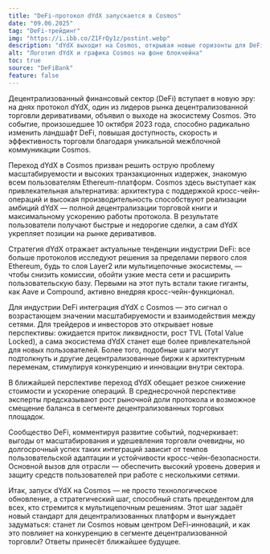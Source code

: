 ```yaml
---
title: "DeFi-протокол dYdX запускается в Cosmos"
date: "09.06.2025"
tag: "DeFi-трейдинг"
img: "https://i.ibb.co/Z1FrQy1z/postint.webp"
description: "dYdX выходит на Cosmos, открывая новые горизонты для DeFi-торговли"
alt: "Логотип dYdX и графика Cosmos на фоне блокчейна"
toc: true
source: "DeFiBank"
feature: false
---
```


Децентрализованный финансовый сектор (DeFi) вступает в новую эру: на днях протокол dYdX, один из лидеров рынка децентрализованной торговли деривативами, объявил о выходе на экосистему Cosmos. Это событие, произошедшее 10 октября 2023 года, способно радикально изменить ландшафт DeFi, повышая доступность, скорость и эффективность торговли благодаря уникальной межблочной коммуникации Cosmos.

Переход dYdX в Cosmos призван решить острую проблему масштабируемости и высоких транзакционных издержек, знакомую всем пользователям Ethereum-платформ. Cosmos здесь выступает как привлекательная альтернатива: архитектура с поддержкой кросс-чейн-операций и высокая производительность способствуют реализации амбиций dYdX — полной децентрализации торговой книги и максимальному ускорению работы протокола. В результате пользователи получают быстрые и недорогие сделки, а сам dYdX укрепляет позиции на рынке деривативов.

Стратегия dYdX отражает актуальные тенденции индустрии DeFi: все больше протоколов исследуют решения за пределами первого слоя Ethereum, будь то слоя Layer2 или мультицепочные экосистемы, — чтобы снизить комиссии, обойти узкие места сети и расширить пользовательскую базу. Первыми на этот путь встали такие гиганты, как Aave и Compound, активно внедряя кросс-чейн-функционал.

Для индустрии DeFi интеграция dYdX с Cosmos — это сигнал о возрастающем значении масштабируемости и взаимодействия между сетями. Для трейдеров и инвесторов это открывает новые перспективы: ожидается приток ликвидности, рост TVL (Total Value Locked), а сама экосистема dYdX станет еще более привлекательной для новых пользователей. Более того, подобные шаги могут подтолкнуть и другие децентрализованные биржи к архитектурным переменам, стимулируя конкуренцию и инновации внутри сектора.

В ближайшей перспективе переход dYdX обещает резкое снижение стоимости и ускорение операций. В среднесрочной перспективе эксперты предсказывают рост рыночной доли протокола и возможное смещение баланса в сегменте децентрализованных торговых площадок.

Сообщество DeFi, комментируя развитие событий, подчеркивает: выгоды от масштабирования и удешевления торговли очевидны, но долгосрочный успех таких интеграций зависит от темпов пользовательской адаптации и устойчивости кросс-чейн-безопасности. Основной вызов для отрасли — обеспечить высокий уровень доверия и защиту средств пользователей при работе с несколькими сетями.

Итак, запуск dYdX на Cosmos — не просто технологическое обновление, а стратегический шаг, способный стать прецедентом для всех, кто стремится к мультицепочным решениям. Этот шаг задаёт новый стандарт для децентрализованных платформ и вынуждает задуматься: станет ли Cosmos новым центром DeFi-инноваций, и как это повлияет на конкуренцию в сегменте децентрализованной торговли? Ответы принесёт ближайшее будущее.